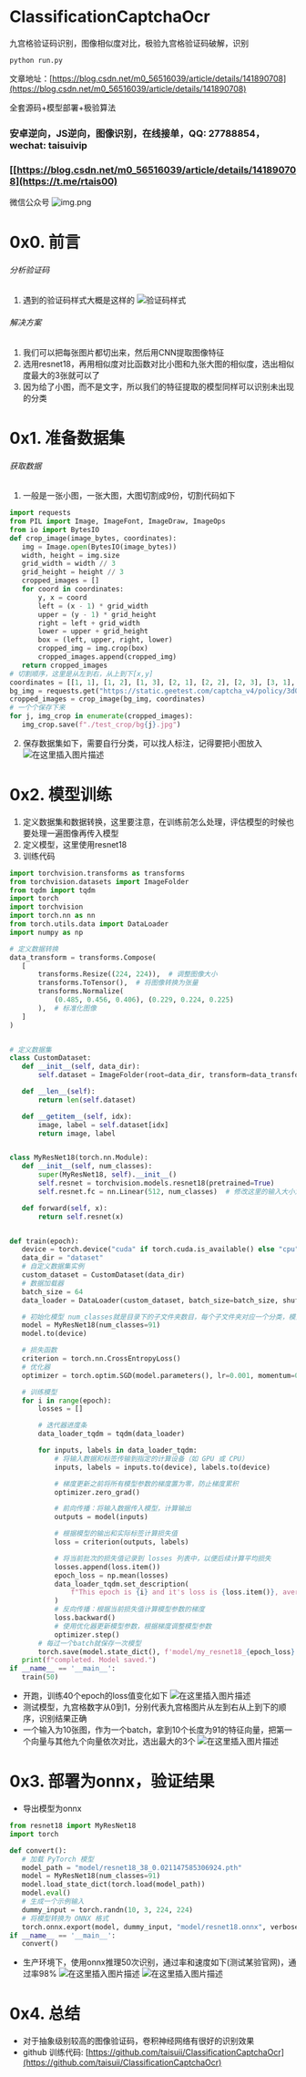 
# ClassificationCaptchaOcr

九宫格验证码识别，图像相似度对比，极验九宫格验证码破解，识别

```shell
python run.py
```

文章地址：[https://blog.csdn.net/m0_56516039/article/details/141890708](https://blog.csdn.net/m0_56516039/article/details/141890708)

全套源码+模型部署+极验算法

### 安卓逆向，JS逆向，图像识别，在线接单，QQ: 27788854，wechat: taisuivip
### [[https://blog.csdn.net/m0_56516039/article/details/141890708](https://t.me/rtais00)

微信公众号
![img.png](image/img.png)

# 0x0. 前言
###### 分析验证码
1. 遇到的验证码样式大概是这样的
![验证码样式](https://i-blog.csdnimg.cn/direct/b62096ccaccc4ccd9b7b7cabc0b5d66a.png)

###### 解决方案

 1. 我们可以把每张图片都切出来，然后用CNN提取图像特征
 2. 选用resnet18，再用相似度对比函数对比小图和九张大图的相似度，选出相似度最大的3张就可以了
 3. 因为给了小图，而不是文字，所以我们的特征提取的模型同样可以识别未出现的分类

# 0x1. 准备数据集
###### 获取数据

 1. 一般是一张小图，一张大图，大图切割成9份，切割代码如下
 ```python
import requests
from PIL import Image, ImageFont, ImageDraw, ImageOps
from io import BytesIO
def crop_image(image_bytes, coordinates):
    img = Image.open(BytesIO(image_bytes))
    width, height = img.size
    grid_width = width // 3
    grid_height = height // 3
    cropped_images = []
    for coord in coordinates:
        y, x = coord
        left = (x - 1) * grid_width
        upper = (y - 1) * grid_height
        right = left + grid_width
        lower = upper + grid_height
        box = (left, upper, right, lower)
        cropped_img = img.crop(box)
        cropped_images.append(cropped_img)
    return cropped_images
# 切割顺序，这里是从左到右，从上到下[x,y]
coordinates = [[1, 1], [1, 2], [1, 3], [2, 1], [2, 2], [2, 3], [3, 1], [3, 2], [3, 3]]
bg_img = requests.get("https://static.geetest.com/captcha_v4/policy/3d0936b11a2c4a65bbb53635e656c780/nine/110394/2024-09-06T00/ed02acd0ac294a41b880d9106240f12a.jpg").content
cropped_images = crop_image(bg_img, coordinates)
# 一个个保存下来
for j, img_crop in enumerate(cropped_images):
    img_crop.save(f"./test_crop/bg{j}.jpg")
```
 2. 保存数据集如下，需要自行分类，可以找人标注，记得要把小图放入
![在这里插入图片描述](https://i-blog.csdnimg.cn/direct/2304c044256c4811b4f9746cf0f61187.png)
# 0x2. 模型训练
 1. 定义数据集和数据转换，这里要注意，在训练前怎么处理，评估模型的时候也要处理一遍图像再传入模型
 2. 定义模型，这里使用resnet18
 3. 训练代码
 ```python
import torchvision.transforms as transforms
from torchvision.datasets import ImageFolder
from tqdm import tqdm
import torch
import torchvision
import torch.nn as nn
from torch.utils.data import DataLoader
import numpy as np

# 定义数据转换
data_transform = transforms.Compose(
    [
        transforms.Resize((224, 224)),  # 调整图像大小
        transforms.ToTensor(),  # 将图像转换为张量
        transforms.Normalize(
            (0.485, 0.456, 0.406), (0.229, 0.224, 0.225)
        ),  # 标准化图像
    ]
)


# 定义数据集
class CustomDataset:
    def __init__(self, data_dir):
        self.dataset = ImageFolder(root=data_dir, transform=data_transform)

    def __len__(self):
        return len(self.dataset)

    def __getitem__(self, idx):
        image, label = self.dataset[idx]
        return image, label


class MyResNet18(torch.nn.Module):
    def __init__(self, num_classes):
        super(MyResNet18, self).__init__()
        self.resnet = torchvision.models.resnet18(pretrained=True)
        self.resnet.fc = nn.Linear(512, num_classes)  # 修改这里的输入大小为512

    def forward(self, x):
        return self.resnet(x)


def train(epoch):
    device = torch.device("cuda" if torch.cuda.is_available() else "cpu")
    data_dir = "dataset"
    # 自定义数据集实例
    custom_dataset = CustomDataset(data_dir)
    # 数据加载器
    batch_size = 64
    data_loader = DataLoader(custom_dataset, batch_size=batch_size, shuffle=True)

    # 初始化模型 num_classes就是目录下的子文件夹数目，每个子文件夹对应一个分类，模型输出的向量长度也是这个长度
    model = MyResNet18(num_classes=91)
    model.to(device)

    # 损失函数
    criterion = torch.nn.CrossEntropyLoss()
    # 优化器
    optimizer = torch.optim.SGD(model.parameters(), lr=0.001, momentum=0.9)

    # 训练模型
    for i in range(epoch):
        losses = []

        # 迭代器进度条
        data_loader_tqdm = tqdm(data_loader)

        for inputs, labels in data_loader_tqdm:
            # 将输入数据和标签传输到指定的计算设备（如 GPU 或 CPU）
            inputs, labels = inputs.to(device), labels.to(device)

            # 梯度更新之前将所有模型参数的梯度置为零，防止梯度累积
            optimizer.zero_grad()

            # 前向传播：将输入数据传入模型，计算输出
            outputs = model(inputs)

            # 根据模型的输出和实际标签计算损失值
            loss = criterion(outputs, labels)

            # 将当前批次的损失值记录到 losses 列表中，以便后续计算平均损失
            losses.append(loss.item())
            epoch_loss = np.mean(losses)
            data_loader_tqdm.set_description(
                f"This epoch is {i} and it's loss is {loss.item()}, average loss {epoch_loss}"
            )
            # 反向传播：根据当前损失值计算模型参数的梯度
            loss.backward()
            # 使用优化器更新模型参数，根据梯度调整模型参数
            optimizer.step()
        # 每过一个batch就保存一次模型
        torch.save(model.state_dict(), f'model/my_resnet18_{epoch_loss}.pth')
    print(f"completed. Model saved.")
if __name__ == '__main__':
    train(50)
```
- 开跑，训练40个epoch的loss值变化如下
![在这里插入图片描述](https://i-blog.csdnimg.cn/direct/3d474ffde803494b96bc90d27981eee5.png)
- 测试模型，九宫格数字从0到1，分别代表九宫格图片从左到右从上到下的顺序，识别结果正确
- 一个输入为10张图，作为一个batch，拿到10个长度为91的特征向量，把第一个向量与其他九个向量依次对比，选出最大的3个
![在这里插入图片描述](https://i-blog.csdnimg.cn/direct/44cf322d6e8c436d96c0b9e5c4dda3c2.png)
# 0x3. 部署为onnx，验证结果
- 导出模型为onnx
 ```python
 from resnet18 import MyResNet18
import torch

def convert():
    # 加载 PyTorch 模型
    model_path = "model/resnet18_38_0.021147585306924.pth"
    model = MyResNet18(num_classes=91)
    model.load_state_dict(torch.load(model_path))
    model.eval()
    # 生成一个示例输入
    dummy_input = torch.randn(10, 3, 224, 224)
    # 将模型转换为 ONNX 格式
    torch.onnx.export(model, dummy_input, "model/resnet18.onnx", verbose=True)
if __name__ == '__main__':
    convert()
 ```
 - 生产环境下，使用onnx推理50次识别，通过率和速度如下(测试某验官网)，通过率98%
 ![在这里插入图片描述](https://i-blog.csdnimg.cn/direct/b59e5abc94674021b6db4e22c2c389f7.png)
![在这里插入图片描述](https://i-blog.csdnimg.cn/direct/3a78464431f749c5984d02cfc0f76d7b.png)
# 0x4. 总结
 - 对于抽象级别较高的图像验证码，卷积神经网络有很好的识别效果
 - github 训练代码: [https://github.com/taisuii/ClassificationCaptchaOcr](https://github.com/taisuii/ClassificationCaptchaOcr)




